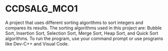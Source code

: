 # CCDSALG_MCO1

A project that uses different sorting algorithms to sort integers and compares its results. The sorting algorithms used in this project are: Bubble Sort, Insertion Sort, Selection Sort, Merge Sort, Heap Sort, and Quick Sort algorithms. To run the program, use your command prompt or use programs like Dev-C++ and Visual Code.
